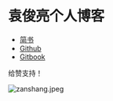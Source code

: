 # 袁俊亮个人博客


- [简书](https://www.jianshu.com/u/7048b08aa4df)
- [Github](https://github.com/yuanjunliang)
- [Gitbook](https://yuanjunliang.gitbook.io/blog/)


给赞支持！

![zanshang.jpeg](https://upload-images.jianshu.io/upload_images/266271-aff9837e758a4b15.jpeg?imageMogr2/auto-orient/strip%7CimageView2/2/w/440)
